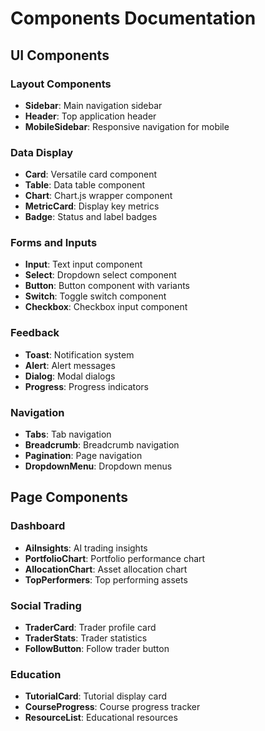 
# Components Documentation

## UI Components

### Layout Components
- **Sidebar**: Main navigation sidebar
- **Header**: Top application header
- **MobileSidebar**: Responsive navigation for mobile

### Data Display
- **Card**: Versatile card component
- **Table**: Data table component
- **Chart**: Chart.js wrapper component
- **MetricCard**: Display key metrics
- **Badge**: Status and label badges

### Forms and Inputs
- **Input**: Text input component
- **Select**: Dropdown select component
- **Button**: Button component with variants
- **Switch**: Toggle switch component
- **Checkbox**: Checkbox input component

### Feedback
- **Toast**: Notification system
- **Alert**: Alert messages
- **Dialog**: Modal dialogs
- **Progress**: Progress indicators

### Navigation
- **Tabs**: Tab navigation
- **Breadcrumb**: Breadcrumb navigation
- **Pagination**: Page navigation
- **DropdownMenu**: Dropdown menus

## Page Components

### Dashboard
- **AiInsights**: AI trading insights
- **PortfolioChart**: Portfolio performance chart
- **AllocationChart**: Asset allocation chart
- **TopPerformers**: Top performing assets

### Social Trading
- **TraderCard**: Trader profile card
- **TraderStats**: Trader statistics
- **FollowButton**: Follow trader button

### Education
- **TutorialCard**: Tutorial display card
- **CourseProgress**: Course progress tracker
- **ResourceList**: Educational resources
